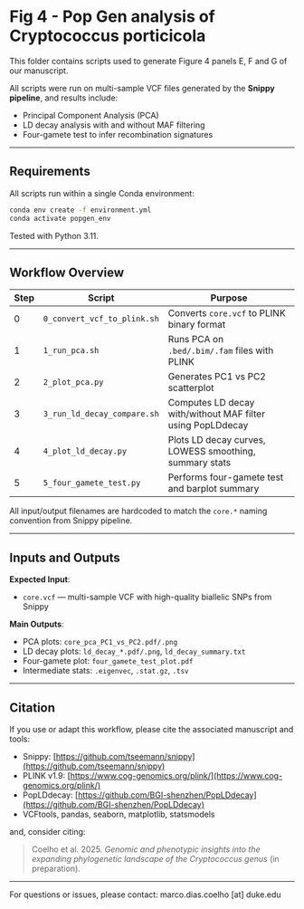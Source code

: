 # Fig 4 - Pop Gen analysis of Cryptococcus porticicola

This folder contains scripts used to generate Figure 4 panels E, F and G of our manuscript.

All scripts were run on multi-sample VCF files generated by the **Snippy pipeline**, and results include:

- Principal Component Analysis (PCA)
- LD decay analysis with and without MAF filtering
- Four-gamete test to infer recombination signatures

---

## Requirements

All scripts run within a single Conda environment:

```bash
conda env create -f environment.yml
conda activate popgen_env
```

Tested with Python 3.11.

---

## Workflow Overview

| Step | Script                      | Purpose                                                    |
| ---- | --------------------------- | ---------------------------------------------------------- |
| 0    | `0_convert_vcf_to_plink.sh` | Converts `core.vcf` to PLINK binary format                 |
| 1    | `1_run_pca.sh`              | Runs PCA on `.bed/.bim/.fam` files with PLINK              |
| 2    | `2_plot_pca.py`             | Generates PC1 vs PC2 scatterplot                           |
| 3    | `3_run_ld_decay_compare.sh` | Computes LD decay with/without MAF filter using PopLDdecay |
| 4    | `4_plot_ld_decay.py`        | Plots LD decay curves, LOWESS smoothing, summary stats     |
| 5    | `5_four_gamete_test.py`     | Performs four-gamete test and barplot summary              |

All input/output filenames are hardcoded to match the `core.*` naming convention from Snippy pipeline.

---

## Inputs and Outputs

**Expected Input**:

- `core.vcf` — multi-sample VCF with high-quality biallelic SNPs from Snippy

**Main Outputs**:

- PCA plots: `core_pca_PC1_vs_PC2.pdf/.png`
- LD decay plots: `ld_decay_*.pdf/.png`, `ld_decay_summary.txt`
- Four-gamete plot: `four_gamete_test_plot.pdf`
- Intermediate stats: `.eigenvec`, `.stat.gz`, `.tsv`

---

## Citation

If you use or adapt this workflow, please cite the associated manuscript and tools:

- Snippy: [https://github.com/tseemann/snippy](https://github.com/tseemann/snippy)
- PLINK v1.9: [https://www.cog-genomics.org/plink/](https://www.cog-genomics.org/plink/)
- PopLDdecay: [https://github.com/BGI-shenzhen/PopLDdecay](https://github.com/BGI-shenzhen/PopLDdecay)
- VCFtools, pandas, seaborn, matplotlib, statsmodels

and, consider citing:
> Coelho et al. 2025. *Genomic and phenotypic insights into the expanding phylogenetic landscape of the Cryptococcus genus* (in preparation).

---

For questions or issues, please contact: marco.dias.coelho [at] duke.edu

